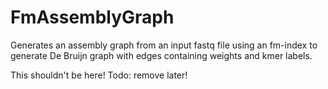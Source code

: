 # FmAssemblyGraph
Generates an assembly graph from an input fastq file using an fm-index to generate De Bruijn graph with edges containing weights and kmer labels.











This shouldn't be here! Todo: remove later!


